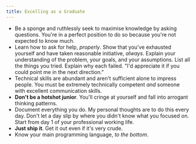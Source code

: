 ```yaml
---
title: Excelling as a Graduate
---
```


- Be a sponge and ruthlessly seek to maximise knowledge by asking questions. You're in a perfect position to do so because you're not expected to know much.
- Learn how to ask for help, *properly*. Show that you've exhausted yourself and have taken reasonable initiative, *always*.
    Explain your understanding of the problem, your goals, and your assumptions. 
    List all the things you tried. Explain why each failed.
    "I'd appreciate it if you could point me in the next direction."
- Technical skills are abundant and aren't sufficient alone to impress people. You must be extremely technically competent *and* someone with excellent communication skills.
- **Don't be a hotshot junior**. You'll cringe at yourself and fall into arrogant thinking patterns.
- Document everything you do. My personal thoughts are to do this every day. Don't let a day slip by where you didn't know what you focused on. Start from day 1 of your professional working life.
- **Just ship it**. Get it out even if it's very crude.
- Know your main programming language, *to the bottom*.
